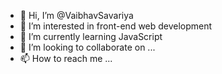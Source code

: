- 👋 Hi, I’m @VaibhavSavariya
- 👀 I’m interested in front-end web development  
- 🌱 I’m currently learning JavaScript
- 💞️ I’m looking to collaborate on ...
- 📫 How to reach me ...

<!---
VaibhavSavariya/VaibhavSavariya is a ✨ special ✨ repository because its `README.md` (this file) appears on your GitHub profile.
You can click the Preview link to take a look at your changes.
--->
